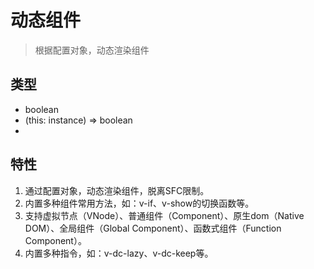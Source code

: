# 动态组件

> 根据配置对象，动态渲染组件

## 类型

- boolean
- (this: instance) => boolean
- 

## 特性

1. 通过配置对象，动态渲染组件，脱离SFC限制。
2. 内置多种组件常用方法，如：v-if、v-show的切换函数等。
3. 支持虚拟节点（VNode）、普通组件（Component）、原生dom（Native DOM）、全局组件（Global Component）、函数式组件（Function Component）。
4. 内置多种指令，如：v-dc-lazy、v-dc-keep等。
